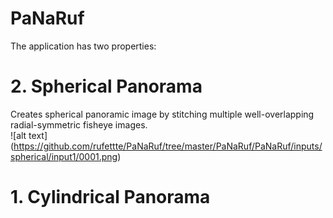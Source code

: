 # PaNaRuf
The application has two properties:


# 2. Spherical Panorama
  Creates spherical panoramic image by stitching multiple well-overlapping radial-symmetric fisheye images. \
  ![alt text] (https://github.com/rufettte/PaNaRuf/tree/master/PaNaRuf/PaNaRuf/inputs/spherical/input1/0001.png)
# 1. Cylindrical Panorama
     
